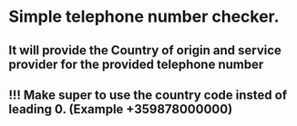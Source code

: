 # Simple telephone number checker. 
## It will provide the Country of origin and service provider for the provided telephone number
## !!! Make super to use the country code insted of leading 0. (Example +359878000000)
